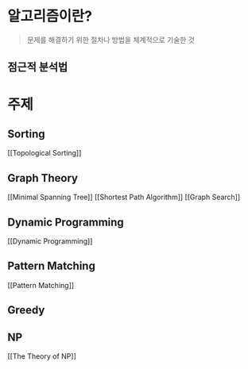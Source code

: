 # 알고리즘이란?
> 문제를 해결하기 위한 절차나 방법을 체계적으로 기술한 것

## 점근적 분석법

# 주제

## Sorting
[[Topological Sorting]]

## Graph Theory
[[Minimal Spanning Tree]]
[[Shortest Path Algorithm]]
[[Graph Search]]

## Dynamic Programming
[[Dynamic Programming]]

## Pattern Matching
[[Pattern Matching]]

## Greedy

## NP
[[The Theory of NP]]
